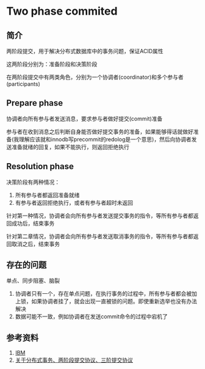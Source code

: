 # Two phase commited

## 简介

两阶段提交，用于解决分布式数据库中的事务问题，保证ACID属性

这两阶段分别为：准备阶段和决策阶段

在两阶段提交中有两类角色，分别为一个协调者(coordinator)和多个参与者(participants)

## Prepare phase

协调者向所有参与者发送消息，要求参与者做好提交(commit)准备

参与者在收到消息之后判断自身能否做好提交事务的准备，如果能够得话就做好准备(我理解应该就和innodb写precommit的redolog是一个意思)，然后向协调者发送准备就绪的回复，如果不能执行，则返回拒绝执行


## Resolution phase

决策阶段有两种情况：

1. 所有参与者都返回准备就绪
2. 有参与者返回拒绝执行，或者有参与者超时未返回

针对第一种情况，协调者会向所有参与者发送提交事务的指令，等所有参与者都返回成功后，结束事务

针对第二章情况，协调者会向所有参与者发送取消事务的指令，等所有参与者都返回取消之后，结束事务

## 存在的问题

单点、同步阻塞、脑裂

1. 协调者只有一个，存在单点问题，在执行事务的过程中，所有参与者都会被加上锁，如果协调者挂了，就会出现一直被锁的问题。即使重新选举也没有办法解决
2. 数据可能不一致，例如协调者在发送commit命令的过程中宕机了



## 参考资料

1. [IBM](https://www.ibm.com/support/knowledgecenter/en/SSAL2T_9.1.0/com.ibm.cics.tx.doc/concepts/c_two_phz_commit_process.html)
2. [关于分布式事务、两阶段提交协议、三阶提交协议](http://www.hollischuang.com/archives/681)